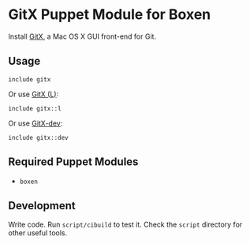 # GitX Puppet Module for Boxen

Install [GitX](http://gitx.frim.nl), a Mac OS X GUI front-end for Git.

## Usage

```puppet
include gitx
```

Or use [GitX (L)](http://gitx.laullon.com/):

```puppet
include gitx::l
```

Or use [GitX-dev](http://rowanj.github.com/gitx/):

```puppet
include gitx::dev
```

## Required Puppet Modules

* `boxen`

## Development

Write code. Run `script/cibuild` to test it. Check the `script`
directory for other useful tools.
